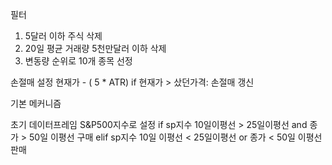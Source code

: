 필터
1. 5달러 이하 주식 삭제
2. 20일 평균 거래량 5천만달러 이하 삭제
3. 변동량 순위로 10개 종목 선정

손절매 설정
현재가 - ( 5 * ATR)
if 현재가 > 샀던가격:
  손절매 갱신
 
 기본 메커니즘
 
 초기 데이터프레임 S&P500지수로 설정
 if sp지수 10일이평선 > 25일이평선 and 종가 > 50일 이평선
  구매
 elif sp지수 10일 이평선 < 25일이평선 or 종가 < 50일 이평선
  판매
 
